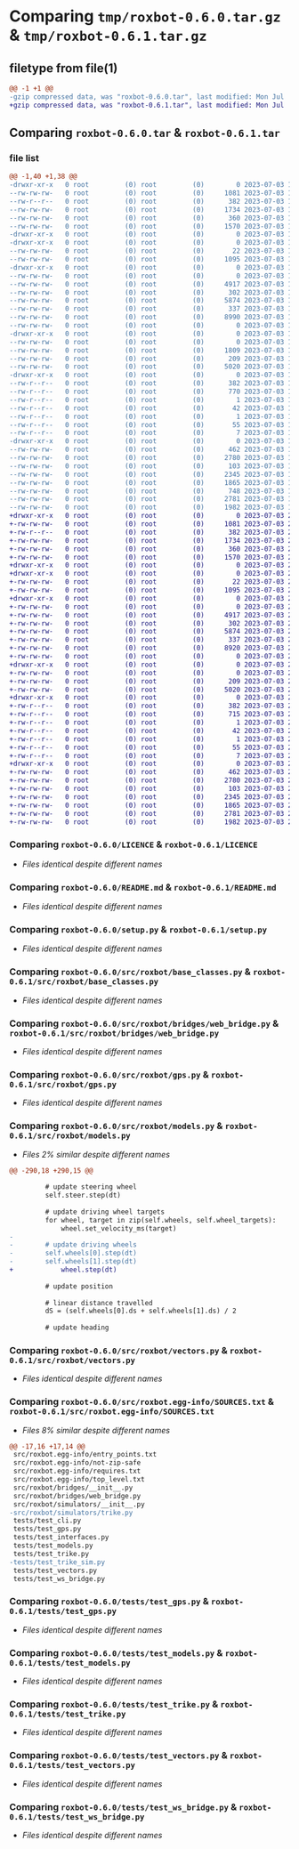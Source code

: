 # Comparing `tmp/roxbot-0.6.0.tar.gz` & `tmp/roxbot-0.6.1.tar.gz`

## filetype from file(1)

```diff
@@ -1 +1 @@
-gzip compressed data, was "roxbot-0.6.0.tar", last modified: Mon Jul  3 19:39:03 2023, max compression
+gzip compressed data, was "roxbot-0.6.1.tar", last modified: Mon Jul  3 21:54:13 2023, max compression
```

## Comparing `roxbot-0.6.0.tar` & `roxbot-0.6.1.tar`

### file list

```diff
@@ -1,40 +1,38 @@
-drwxr-xr-x   0 root         (0) root         (0)        0 2023-07-03 19:39:03.326428 roxbot-0.6.0/
--rw-rw-rw-   0 root         (0) root         (0)     1081 2023-07-03 19:38:52.000000 roxbot-0.6.0/LICENCE
--rw-r--r--   0 root         (0) root         (0)      382 2023-07-03 19:39:03.326428 roxbot-0.6.0/PKG-INFO
--rw-rw-rw-   0 root         (0) root         (0)     1734 2023-07-03 19:38:52.000000 roxbot-0.6.0/README.md
--rw-rw-rw-   0 root         (0) root         (0)      360 2023-07-03 19:39:03.326428 roxbot-0.6.0/setup.cfg
--rw-rw-rw-   0 root         (0) root         (0)     1570 2023-07-03 19:38:52.000000 roxbot-0.6.0/setup.py
-drwxr-xr-x   0 root         (0) root         (0)        0 2023-07-03 19:39:03.319428 roxbot-0.6.0/src/
-drwxr-xr-x   0 root         (0) root         (0)        0 2023-07-03 19:39:03.322428 roxbot-0.6.0/src/roxbot/
--rw-rw-rw-   0 root         (0) root         (0)       22 2023-07-03 19:38:52.000000 roxbot-0.6.0/src/roxbot/__init__.py
--rw-rw-rw-   0 root         (0) root         (0)     1095 2023-07-03 19:38:52.000000 roxbot-0.6.0/src/roxbot/base_classes.py
-drwxr-xr-x   0 root         (0) root         (0)        0 2023-07-03 19:39:03.324428 roxbot-0.6.0/src/roxbot/bridges/
--rw-rw-rw-   0 root         (0) root         (0)        0 2023-07-03 19:38:52.000000 roxbot-0.6.0/src/roxbot/bridges/__init__.py
--rw-rw-rw-   0 root         (0) root         (0)     4917 2023-07-03 19:38:52.000000 roxbot-0.6.0/src/roxbot/bridges/web_bridge.py
--rw-rw-rw-   0 root         (0) root         (0)      302 2023-07-03 19:38:52.000000 roxbot-0.6.0/src/roxbot/cli.py
--rw-rw-rw-   0 root         (0) root         (0)     5874 2023-07-03 19:38:52.000000 roxbot-0.6.0/src/roxbot/gps.py
--rw-rw-rw-   0 root         (0) root         (0)      337 2023-07-03 19:38:52.000000 roxbot-0.6.0/src/roxbot/interfaces.py
--rw-rw-rw-   0 root         (0) root         (0)     8990 2023-07-03 19:38:52.000000 roxbot-0.6.0/src/roxbot/models.py
--rw-rw-rw-   0 root         (0) root         (0)        0 2023-07-03 19:38:52.000000 roxbot-0.6.0/src/roxbot/py.typed
-drwxr-xr-x   0 root         (0) root         (0)        0 2023-07-03 19:39:03.324428 roxbot-0.6.0/src/roxbot/simulators/
--rw-rw-rw-   0 root         (0) root         (0)        0 2023-07-03 19:38:52.000000 roxbot-0.6.0/src/roxbot/simulators/__init__.py
--rw-rw-rw-   0 root         (0) root         (0)     1809 2023-07-03 19:38:52.000000 roxbot-0.6.0/src/roxbot/simulators/trike.py
--rw-rw-rw-   0 root         (0) root         (0)      209 2023-07-03 19:38:52.000000 roxbot-0.6.0/src/roxbot/utils.py
--rw-rw-rw-   0 root         (0) root         (0)     5020 2023-07-03 19:38:52.000000 roxbot-0.6.0/src/roxbot/vectors.py
-drwxr-xr-x   0 root         (0) root         (0)        0 2023-07-03 19:39:03.323428 roxbot-0.6.0/src/roxbot.egg-info/
--rw-r--r--   0 root         (0) root         (0)      382 2023-07-03 19:39:03.000000 roxbot-0.6.0/src/roxbot.egg-info/PKG-INFO
--rw-r--r--   0 root         (0) root         (0)      770 2023-07-03 19:39:03.000000 roxbot-0.6.0/src/roxbot.egg-info/SOURCES.txt
--rw-r--r--   0 root         (0) root         (0)        1 2023-07-03 19:39:03.000000 roxbot-0.6.0/src/roxbot.egg-info/dependency_links.txt
--rw-r--r--   0 root         (0) root         (0)       42 2023-07-03 19:39:03.000000 roxbot-0.6.0/src/roxbot.egg-info/entry_points.txt
--rw-r--r--   0 root         (0) root         (0)        1 2023-07-03 19:38:55.000000 roxbot-0.6.0/src/roxbot.egg-info/not-zip-safe
--rw-r--r--   0 root         (0) root         (0)       55 2023-07-03 19:39:03.000000 roxbot-0.6.0/src/roxbot.egg-info/requires.txt
--rw-r--r--   0 root         (0) root         (0)        7 2023-07-03 19:39:03.000000 roxbot-0.6.0/src/roxbot.egg-info/top_level.txt
-drwxr-xr-x   0 root         (0) root         (0)        0 2023-07-03 19:39:03.326428 roxbot-0.6.0/tests/
--rw-rw-rw-   0 root         (0) root         (0)      462 2023-07-03 19:38:52.000000 roxbot-0.6.0/tests/test_cli.py
--rw-rw-rw-   0 root         (0) root         (0)     2780 2023-07-03 19:38:52.000000 roxbot-0.6.0/tests/test_gps.py
--rw-rw-rw-   0 root         (0) root         (0)      103 2023-07-03 19:38:52.000000 roxbot-0.6.0/tests/test_interfaces.py
--rw-rw-rw-   0 root         (0) root         (0)     2345 2023-07-03 19:38:52.000000 roxbot-0.6.0/tests/test_models.py
--rw-rw-rw-   0 root         (0) root         (0)     1865 2023-07-03 19:38:52.000000 roxbot-0.6.0/tests/test_trike.py
--rw-rw-rw-   0 root         (0) root         (0)      748 2023-07-03 19:38:52.000000 roxbot-0.6.0/tests/test_trike_sim.py
--rw-rw-rw-   0 root         (0) root         (0)     2781 2023-07-03 19:38:52.000000 roxbot-0.6.0/tests/test_vectors.py
--rw-rw-rw-   0 root         (0) root         (0)     1982 2023-07-03 19:38:52.000000 roxbot-0.6.0/tests/test_ws_bridge.py
+drwxr-xr-x   0 root         (0) root         (0)        0 2023-07-03 21:54:13.150726 roxbot-0.6.1/
+-rw-rw-rw-   0 root         (0) root         (0)     1081 2023-07-03 21:54:02.000000 roxbot-0.6.1/LICENCE
+-rw-r--r--   0 root         (0) root         (0)      382 2023-07-03 21:54:13.150726 roxbot-0.6.1/PKG-INFO
+-rw-rw-rw-   0 root         (0) root         (0)     1734 2023-07-03 21:54:02.000000 roxbot-0.6.1/README.md
+-rw-rw-rw-   0 root         (0) root         (0)      360 2023-07-03 21:54:13.151726 roxbot-0.6.1/setup.cfg
+-rw-rw-rw-   0 root         (0) root         (0)     1570 2023-07-03 21:54:02.000000 roxbot-0.6.1/setup.py
+drwxr-xr-x   0 root         (0) root         (0)        0 2023-07-03 21:54:13.144726 roxbot-0.6.1/src/
+drwxr-xr-x   0 root         (0) root         (0)        0 2023-07-03 21:54:13.147726 roxbot-0.6.1/src/roxbot/
+-rw-rw-rw-   0 root         (0) root         (0)       22 2023-07-03 21:54:02.000000 roxbot-0.6.1/src/roxbot/__init__.py
+-rw-rw-rw-   0 root         (0) root         (0)     1095 2023-07-03 21:54:02.000000 roxbot-0.6.1/src/roxbot/base_classes.py
+drwxr-xr-x   0 root         (0) root         (0)        0 2023-07-03 21:54:13.149726 roxbot-0.6.1/src/roxbot/bridges/
+-rw-rw-rw-   0 root         (0) root         (0)        0 2023-07-03 21:54:02.000000 roxbot-0.6.1/src/roxbot/bridges/__init__.py
+-rw-rw-rw-   0 root         (0) root         (0)     4917 2023-07-03 21:54:02.000000 roxbot-0.6.1/src/roxbot/bridges/web_bridge.py
+-rw-rw-rw-   0 root         (0) root         (0)      302 2023-07-03 21:54:02.000000 roxbot-0.6.1/src/roxbot/cli.py
+-rw-rw-rw-   0 root         (0) root         (0)     5874 2023-07-03 21:54:02.000000 roxbot-0.6.1/src/roxbot/gps.py
+-rw-rw-rw-   0 root         (0) root         (0)      337 2023-07-03 21:54:02.000000 roxbot-0.6.1/src/roxbot/interfaces.py
+-rw-rw-rw-   0 root         (0) root         (0)     8920 2023-07-03 21:54:02.000000 roxbot-0.6.1/src/roxbot/models.py
+-rw-rw-rw-   0 root         (0) root         (0)        0 2023-07-03 21:54:02.000000 roxbot-0.6.1/src/roxbot/py.typed
+drwxr-xr-x   0 root         (0) root         (0)        0 2023-07-03 21:54:13.149726 roxbot-0.6.1/src/roxbot/simulators/
+-rw-rw-rw-   0 root         (0) root         (0)        0 2023-07-03 21:54:02.000000 roxbot-0.6.1/src/roxbot/simulators/__init__.py
+-rw-rw-rw-   0 root         (0) root         (0)      209 2023-07-03 21:54:02.000000 roxbot-0.6.1/src/roxbot/utils.py
+-rw-rw-rw-   0 root         (0) root         (0)     5020 2023-07-03 21:54:02.000000 roxbot-0.6.1/src/roxbot/vectors.py
+drwxr-xr-x   0 root         (0) root         (0)        0 2023-07-03 21:54:13.148726 roxbot-0.6.1/src/roxbot.egg-info/
+-rw-r--r--   0 root         (0) root         (0)      382 2023-07-03 21:54:13.000000 roxbot-0.6.1/src/roxbot.egg-info/PKG-INFO
+-rw-r--r--   0 root         (0) root         (0)      715 2023-07-03 21:54:13.000000 roxbot-0.6.1/src/roxbot.egg-info/SOURCES.txt
+-rw-r--r--   0 root         (0) root         (0)        1 2023-07-03 21:54:13.000000 roxbot-0.6.1/src/roxbot.egg-info/dependency_links.txt
+-rw-r--r--   0 root         (0) root         (0)       42 2023-07-03 21:54:13.000000 roxbot-0.6.1/src/roxbot.egg-info/entry_points.txt
+-rw-r--r--   0 root         (0) root         (0)        1 2023-07-03 21:54:05.000000 roxbot-0.6.1/src/roxbot.egg-info/not-zip-safe
+-rw-r--r--   0 root         (0) root         (0)       55 2023-07-03 21:54:13.000000 roxbot-0.6.1/src/roxbot.egg-info/requires.txt
+-rw-r--r--   0 root         (0) root         (0)        7 2023-07-03 21:54:13.000000 roxbot-0.6.1/src/roxbot.egg-info/top_level.txt
+drwxr-xr-x   0 root         (0) root         (0)        0 2023-07-03 21:54:13.150726 roxbot-0.6.1/tests/
+-rw-rw-rw-   0 root         (0) root         (0)      462 2023-07-03 21:54:02.000000 roxbot-0.6.1/tests/test_cli.py
+-rw-rw-rw-   0 root         (0) root         (0)     2780 2023-07-03 21:54:02.000000 roxbot-0.6.1/tests/test_gps.py
+-rw-rw-rw-   0 root         (0) root         (0)      103 2023-07-03 21:54:02.000000 roxbot-0.6.1/tests/test_interfaces.py
+-rw-rw-rw-   0 root         (0) root         (0)     2345 2023-07-03 21:54:02.000000 roxbot-0.6.1/tests/test_models.py
+-rw-rw-rw-   0 root         (0) root         (0)     1865 2023-07-03 21:54:02.000000 roxbot-0.6.1/tests/test_trike.py
+-rw-rw-rw-   0 root         (0) root         (0)     2781 2023-07-03 21:54:02.000000 roxbot-0.6.1/tests/test_vectors.py
+-rw-rw-rw-   0 root         (0) root         (0)     1982 2023-07-03 21:54:02.000000 roxbot-0.6.1/tests/test_ws_bridge.py
```

### Comparing `roxbot-0.6.0/LICENCE` & `roxbot-0.6.1/LICENCE`

 * *Files identical despite different names*

### Comparing `roxbot-0.6.0/README.md` & `roxbot-0.6.1/README.md`

 * *Files identical despite different names*

### Comparing `roxbot-0.6.0/setup.py` & `roxbot-0.6.1/setup.py`

 * *Files identical despite different names*

### Comparing `roxbot-0.6.0/src/roxbot/base_classes.py` & `roxbot-0.6.1/src/roxbot/base_classes.py`

 * *Files identical despite different names*

### Comparing `roxbot-0.6.0/src/roxbot/bridges/web_bridge.py` & `roxbot-0.6.1/src/roxbot/bridges/web_bridge.py`

 * *Files identical despite different names*

### Comparing `roxbot-0.6.0/src/roxbot/gps.py` & `roxbot-0.6.1/src/roxbot/gps.py`

 * *Files identical despite different names*

### Comparing `roxbot-0.6.0/src/roxbot/models.py` & `roxbot-0.6.1/src/roxbot/models.py`

 * *Files 2% similar despite different names*

```diff
@@ -290,18 +290,15 @@
 
         # update steering wheel
         self.steer.step(dt)
 
         # update driving wheel targets
         for wheel, target in zip(self.wheels, self.wheel_targets):
             wheel.set_velocity_ms(target)
-
-        # update driving wheels
-        self.wheels[0].step(dt)
-        self.wheels[1].step(dt)
+            wheel.step(dt)
 
         # update position
 
         # linear distance travelled
         dS = (self.wheels[0].ds + self.wheels[1].ds) / 2
 
         # update heading
```

### Comparing `roxbot-0.6.0/src/roxbot/vectors.py` & `roxbot-0.6.1/src/roxbot/vectors.py`

 * *Files identical despite different names*

### Comparing `roxbot-0.6.0/src/roxbot.egg-info/SOURCES.txt` & `roxbot-0.6.1/src/roxbot.egg-info/SOURCES.txt`

 * *Files 8% similar despite different names*

```diff
@@ -17,16 +17,14 @@
 src/roxbot.egg-info/entry_points.txt
 src/roxbot.egg-info/not-zip-safe
 src/roxbot.egg-info/requires.txt
 src/roxbot.egg-info/top_level.txt
 src/roxbot/bridges/__init__.py
 src/roxbot/bridges/web_bridge.py
 src/roxbot/simulators/__init__.py
-src/roxbot/simulators/trike.py
 tests/test_cli.py
 tests/test_gps.py
 tests/test_interfaces.py
 tests/test_models.py
 tests/test_trike.py
-tests/test_trike_sim.py
 tests/test_vectors.py
 tests/test_ws_bridge.py
```

### Comparing `roxbot-0.6.0/tests/test_gps.py` & `roxbot-0.6.1/tests/test_gps.py`

 * *Files identical despite different names*

### Comparing `roxbot-0.6.0/tests/test_models.py` & `roxbot-0.6.1/tests/test_models.py`

 * *Files identical despite different names*

### Comparing `roxbot-0.6.0/tests/test_trike.py` & `roxbot-0.6.1/tests/test_trike.py`

 * *Files identical despite different names*

### Comparing `roxbot-0.6.0/tests/test_vectors.py` & `roxbot-0.6.1/tests/test_vectors.py`

 * *Files identical despite different names*

### Comparing `roxbot-0.6.0/tests/test_ws_bridge.py` & `roxbot-0.6.1/tests/test_ws_bridge.py`

 * *Files identical despite different names*

